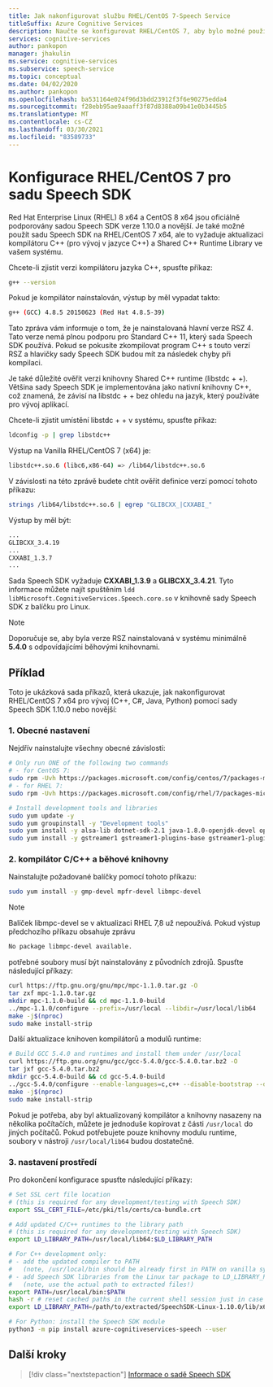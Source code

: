 ```yaml
---
title: Jak nakonfigurovat službu RHEL/CentOS 7-Speech Service
titleSuffix: Azure Cognitive Services
description: Naučte se konfigurovat RHEL/CentOS 7, aby bylo možné použít sadu Speech SDK.
services: cognitive-services
author: pankopon
manager: jhakulin
ms.service: cognitive-services
ms.subservice: speech-service
ms.topic: conceptual
ms.date: 04/02/2020
ms.author: pankopon
ms.openlocfilehash: ba531164e024f96d3bdd23912f3f6e90275edda4
ms.sourcegitcommit: f28ebb95ae9aaaff3f87d8388a09b41e0b3445b5
ms.translationtype: MT
ms.contentlocale: cs-CZ
ms.lasthandoff: 03/30/2021
ms.locfileid: "83589733"
---
```

# <a name="configure-rhelcentos-7-for-speech-sdk"></a>Konfigurace RHEL/CentOS 7 pro sadu Speech SDK

Red Hat Enterprise Linux (RHEL) 8 x64 a CentOS 8 x64 jsou oficiálně podporovány sadou Speech SDK verze 1.10.0 a novější. Je také možné použít sadu Speech SDK na RHEL/CentOS 7 x64, ale to vyžaduje aktualizaci kompilátoru C++ (pro vývoj v jazyce C++) a Shared C++ Runtime Library ve vašem systému.

Chcete-li zjistit verzi kompilátoru jazyka C++, spusťte příkaz:

```bash
g++ --version
```

Pokud je kompilátor nainstalován, výstup by měl vypadat takto:

```bash
g++ (GCC) 4.8.5 20150623 (Red Hat 4.8.5-39)
```

Tato zpráva vám informuje o tom, že je nainstalovaná hlavní verze RSZ 4. Tato verze nemá plnou podporu pro Standard C++ 11, který sada Speech SDK používá. Pokud se pokusíte zkompilovat program C++ s touto verzí RSZ a hlavičky sady Speech SDK budou mít za následek chyby při kompilaci.

Je také důležité ověřit verzi knihovny Shared C++ runtime (libstdc + +). Většina sady Speech SDK je implementována jako nativní knihovny C++, což znamená, že závisí na libstdc + + bez ohledu na jazyk, který používáte pro vývoj aplikací.

Chcete-li zjistit umístění libstdc + + v systému, spusťte příkaz:

```bash
ldconfig -p | grep libstdc++
```

Výstup na Vanilla RHEL/CentOS 7 (x64) je:

```bash
libstdc++.so.6 (libc6,x86-64) => /lib64/libstdc++.so.6
```

V závislosti na této zprávě budete chtít ověřit definice verzí pomocí tohoto příkazu:

```bash
strings /lib64/libstdc++.so.6 | egrep "GLIBCXX_|CXXABI_"
```

Výstup by měl být:

```bash
...
GLIBCXX_3.4.19
...
CXXABI_1.3.7
...
```

Sada Speech SDK vyžaduje **CXXABI_1.3.9** a **GLIBCXX_3.4.21**. Tyto informace můžete najít spuštěním `ldd libMicrosoft.CognitiveServices.Speech.core.so` v knihovně sady Speech SDK z balíčku pro Linux.

> [!NOTE]
> Doporučuje se, aby byla verze RSZ nainstalovaná v systému minimálně **5.4.0** s odpovídajícími běhovými knihovnami.

## <a name="example"></a>Příklad

Toto je ukázková sada příkazů, která ukazuje, jak nakonfigurovat RHEL/CentOS 7 x64 pro vývoj (C++, C#, Java, Python) pomocí sady Speech SDK 1.10.0 nebo novější:

### <a name="1-general-setup"></a>1. Obecné nastavení

Nejdřív nainstalujte všechny obecné závislosti:

```bash
# Only run ONE of the following two commands
# - for CentOS 7:
sudo rpm -Uvh https://packages.microsoft.com/config/centos/7/packages-microsoft-prod.rpm
# - for RHEL 7:
sudo rpm -Uvh https://packages.microsoft.com/config/rhel/7/packages-microsoft-prod.rpm

# Install development tools and libraries
sudo yum update -y
sudo yum groupinstall -y "Development tools"
sudo yum install -y alsa-lib dotnet-sdk-2.1 java-1.8.0-openjdk-devel openssl python3
sudo yum install -y gstreamer1 gstreamer1-plugins-base gstreamer1-plugins-good gstreamer1-plugins-bad-free gstreamer1-plugins-ugly-free
```

### <a name="2-cc-compiler-and-runtime-libraries"></a>2. kompilátor C/C++ a běhové knihovny

Nainstalujte požadované balíčky pomocí tohoto příkazu:

```bash
sudo yum install -y gmp-devel mpfr-devel libmpc-devel
```

> [!NOTE]
> Balíček libmpc-devel se v aktualizaci RHEL 7,8 už nepoužívá. Pokud výstup předchozího příkazu obsahuje zprávu
>
> ```bash
> No package libmpc-devel available.
> ```
>
> potřebné soubory musí být nainstalovány z původních zdrojů. Spusťte následující příkazy:
>
> ```bash
> curl https://ftp.gnu.org/gnu/mpc/mpc-1.1.0.tar.gz -O
> tar zxf mpc-1.1.0.tar.gz
> mkdir mpc-1.1.0-build && cd mpc-1.1.0-build
> ../mpc-1.1.0/configure --prefix=/usr/local --libdir=/usr/local/lib64
> make -j$(nproc)
> sudo make install-strip
> ```

Další aktualizace knihoven kompilátorů a modulů runtime:

```bash
# Build GCC 5.4.0 and runtimes and install them under /usr/local
curl https://ftp.gnu.org/gnu/gcc/gcc-5.4.0/gcc-5.4.0.tar.bz2 -O
tar jxf gcc-5.4.0.tar.bz2
mkdir gcc-5.4.0-build && cd gcc-5.4.0-build
../gcc-5.4.0/configure --enable-languages=c,c++ --disable-bootstrap --disable-multilib --prefix=/usr/local
make -j$(nproc)
sudo make install-strip
```

Pokud je potřeba, aby byl aktualizovaný kompilátor a knihovny nasazeny na několika počítačích, můžete je jednoduše kopírovat z části `/usr/local` do jiných počítačů. Pokud potřebujete pouze knihovny modulu runtime, soubory v nástroji `/usr/local/lib64` budou dostatečné.

### <a name="3-environment-settings"></a>3. nastavení prostředí

Pro dokončení konfigurace spusťte následující příkazy:

```bash
# Set SSL cert file location
# (this is required for any development/testing with Speech SDK)
export SSL_CERT_FILE=/etc/pki/tls/certs/ca-bundle.crt

# Add updated C/C++ runtimes to the library path
# (this is required for any development/testing with Speech SDK)
export LD_LIBRARY_PATH=/usr/local/lib64:$LD_LIBRARY_PATH

# For C++ development only:
# - add the updated compiler to PATH
#   (note, /usr/local/bin should be already first in PATH on vanilla systems)
# - add Speech SDK libraries from the Linux tar package to LD_LIBRARY_PATH
#   (note, use the actual path to extracted files!)
export PATH=/usr/local/bin:$PATH
hash -r # reset cached paths in the current shell session just in case
export LD_LIBRARY_PATH=/path/to/extracted/SpeechSDK-Linux-1.10.0/lib/x64:$LD_LIBRARY_PATH

# For Python: install the Speech SDK module
python3 -m pip install azure-cognitiveservices-speech --user
```

## <a name="next-steps"></a>Další kroky

> [!div class="nextstepaction"]
> [Informace o sadě Speech SDK](speech-sdk.md)
